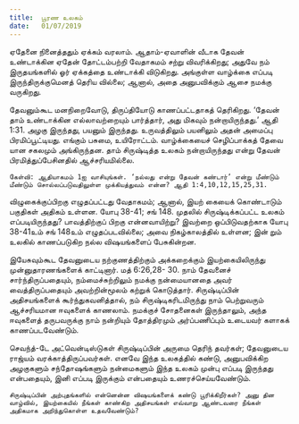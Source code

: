 ```yaml
---
title:  பூரண உலகம்
date:   01/07/2019
---
```


ஏதேனை நினைத்ததும் ஏக்கம் வரலாம். ஆதாம்-ஏவாளின் வீடாக தேவன் உண்டாக்கின ஏதேன் தோட்டம்பற்றி வேதாகமம் சற்று விவரிக்கிறது; அதுவே நம் இருதயங்களில் ஓர் ஏக்கத்தை உண்டாக்கி விடுகிறது. அங்குள்ள வாழ்க்கை எப்படி இருந்திருக்குமெனத் தெரிய வில்லை; ஆனால், அதை அனுபவிக்கும் ஆசை நமக்கு வருகிறது.

தேவனும்கூட மனநிறைவோடு, திருப்தியோடு காணப்பட்டதாகத் தெரிகிறது. ‘தேவன் தாம் உண்டாக்கின எல்லாவற்றையும் பார்த்தார், அது மிகவும் நன்றாயிருந்தது.’ ஆதி 1:31.  அழகு இருந்தது, பயனும் இருந்தது. உருவத்திலும் பயனிலும் அதன் அமைப்பு பிரமிப்பூட்டியது. எங்கும் பசுமை, உயிரோட்டம். வாழ்க்கையைச் செழிப்பாக்கத் தேவை யான சகலமும் அங்கிருந்தன. தாம் சிருஷ்டித்த உலகம் நன்றாயிருந்தது என்று தேவன் பிரமித்துப்பேசினதில் ஆச்சரியமில்லை.

`கேள்வி: ஆதியாகமம் 1ஐ வாசியுங்கள். ‘நல்லது என்று தேவன் கண்டார்’ என்று மீண்டும் மீண்டும் சொல்லப்படுவதிலுள்ள முக்கியத்துவம் என்ன? ஆதி 1:4,10,12,15,25,31.`

விழுகைக்குப்பிறகு எழுதப்பட்டது வேதாகமம்; ஆனால், இயற் கையைக் கொண்டாடும் பகுதிகள் அதிகம் உள்ளன. யோபு 38-41; சங் 148. முதலில் சிருஷ்டிக்கப்பட்ட உலகம் எப்படியிருந்தது? பாவத்திற்குப் பிறகு என்னவாயிற்று? இவற்றை ஒப்பிடுவதற்காக யோபு 38-41உம் சங் 148உம்  எழுதப்படவில்லை; அவை நிகழ்காலத்தில் உள்ளன; இன் றும் உலகில் காணப்படுகிற நல்ல விஷயங்களைப் பேசுகின்றன.

இயேசுவும்கூட தேவனுடைய நற்குணத்திற்கும் அக்கறைக்கும் இயற்கையிலிருந்து முன்னுதாரணங்களைக் காட்டினார். மத் 6:26,28- 30. நாம் தேவனைச் சார்ந்திருப்பதையும், நம்மைச்சுற்றிலும் நமக்கு நன்மையானதை அவர் வைத்திருப்பதையும் அவற்றின்மூலம் கற்றுக் கொடுத்தார். சிருஷ்டிப்பின் அதிசயங்களைக் கூர்ந்துகவனித்தால், நம் சிருஷ்டிகரிடமிருந்து நாம் பெற்றுவரும் ஆச்சரியமான ஈவுகளைக் காணலாம். நமக்குச் சோதனைகள் இருந்தாலும், அந்த ஈவுகளைத் தருபவருக்கு நாம் நன்றியும் தோத்திரமும் அர்ப்பணிப்பும் உடையவர் களாகக் காணப்படவேண்டும்.

செவந்த்-டே அட்வென்டிஸ்டுகள் சிருஷ்டிப்பின் அருமை தெரிந் தவர்கள்; தேவனுடைய ராஜ்யம் வரக்காத்திருப்பவர்கள். எனவே இந்த உலகத்தில் கண்டு, அனுபவிக்கிற அழகுகளும் சந்தோஷங்களும் நன்மைகளும் இந்த உலகம் முன்பு எப்படி இருந்தது என்பதையும், இனி எப்படி இருக்கும் என்பதையும் உணரச்செய்யவேண்டும்.

`சிருஷ்டிப்பின் அற்புதங்களில் என்னென்ன விஷயங்களைக் கண்டு பூரிக்கிறீர்கள்? அனு தின வாழ்வில், இயற்கையில் நீங்கள் காண்கிற அதிசயங்கள் எவ்வாறு ஆண்டவரை நீங்கள் அதிகமாக அறிந்துகொள்ள உதவவேண்டும்?`